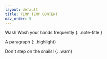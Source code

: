 ```yaml
---
layout: default
title: TEMP TEMP CONTENT
nav_order: 5
---
```


Wash
Wash your hands frequently
{: .note-title }




A paragraph
{: .highlight}



Don't step on the snails!
{: .warn}
